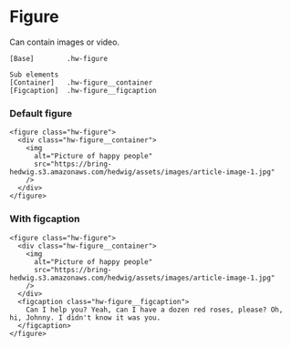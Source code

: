 # Figure

Can contain images or video.

```code
[Base]        .hw-figure

Sub elements
[Container]   .hw-figure__container
[Figcaption]  .hw-figure__figcaption
```

### Default figure

```html|span-3
<figure class="hw-figure">
  <div class="hw-figure__container">
    <img
      alt="Picture of happy people"
      src="https://bring-hedwig.s3.amazonaws.com/hedwig/assets/images/article-image-1.jpg"
    />
  </div>
</figure>
```

### With figcaption
```html|span-3
<figure class="hw-figure">
  <div class="hw-figure__container">
    <img
      alt="Picture of happy people"
      src="https://bring-hedwig.s3.amazonaws.com/hedwig/assets/images/article-image-1.jpg"
    />
  </div>
  <figcaption class="hw-figure__figcaption">
    Can I help you? Yeah, can I have a dozen red roses, please? Oh, hi, Johnny. I didn't know it was you. 
  </figcaption>
</figure>
```

